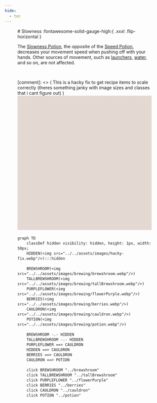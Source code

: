 ```yaml
---
hide:
  - toc
---
```

<figure markdown="1">
# Slowness
:fontawesome-solid-gauge-high:{ .xxxl .flip-horizontal }

The [Slowness Potion](../brewing/slowness.md), the opposite of the [Speed Potion](../brewing/speed.md), decreases your movement speed when pushing off with your hands. Other sources of movement, such as [launchers](), [water](), and so on, are not affected.


<br />

[comment]: <> ( This is a hacky fix to get recipe items to scale correctly (theres something janky with image sizes and classes that i cant figure out) )
<img src="../../assets/images/hacky-fix.webp" class="item-image hidden janky-fix">

```mermaid
graph TD
    classDef hidden visibility: hidden, height: 1px, width: 50px;
    HIDDEN(<img src="../../assets/images/hacky-fix.webp"/>):::hidden

    BREWSHROOM(<img src="../../assets/images/brewing/brewshroom.webp"/>)
    TALLBREWSHROOM(<img src="../../assets/images/brewing/tallBrewshroom.webp"/>)
    PURPLEFLOWER(<img src="../../assets/images/brewing/flowerPurple.webp"/>)
    BERRIES(<img src="../../assets/images/brewing/berries.webp"/>)
    CAULDRON(<img src="../../assets/images/brewing/cauldron.webp"/>)
    POTION(<img src="../../assets/images/brewing/potion.webp"/>)

    BREWSHROOM -.- HIDDEN
    TALLBREWSHROOM -.- HIDDEN
    PURPLEFLOWER ==> CAULDRON
    HIDDEN ==> CAULDRON
    BERRIES ==> CAULDRON
    CAULDRON ==> POTION

    click BREWSHROOM "../brewshroom"
    click TALLBREWSHROOM "../tallBrewshroom"
    click PURPLEFLOWER "../flowerPurple"
    click BERRIES "../berries"
    click CAULDRON "../cauldron"
    click POTION "../potion"
```
</figure>